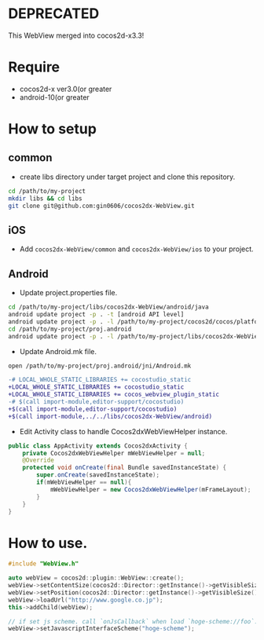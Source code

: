 # DEPRECATED
This WebView merged into cocos2d-x3.3!

# Require
* cocos2d-x ver3.0(or greater
* android-10(or greater

# How to setup

## common
* create libs directory under target project and clone this repository.

```sh
cd /path/to/my-project
mkdir libs && cd libs
git clone git@github.com:gin0606/cocos2dx-WebView.git
```

## iOS
* Add `cocos2dx-WebView/common` and `cocos2dx-WebView/ios` to your project.

## Android
* Update project.properties file.

```sh
cd /path/to/my-project/libs/cocos2dx-WebView/android/java
android update project -p . -t [android API level]
android update project -p . -l /path/to/my-project/cocos2d/cocos/platform/android/java
cd /path/to/my-project/proj.android
android update project -p . -l /path/to/my-project/libs/cocos2dx-WebView/android/java
```

* Update Android.mk file.

```sh
open /path/to/my-project/proj.android/jni/Android.mk
```

```diff
-# LOCAL_WHOLE_STATIC_LIBRARIES += cocostudio_static
+LOCAL_WHOLE_STATIC_LIBRARIES += cocostudio_static
+LOCAL_WHOLE_STATIC_LIBRARIES += cocos_webview_plugin_static
-# $(call import-module,editor-support/cocostudio)
+$(call import-module,editor-support/cocostudio)
+$(call import-module,../../libs/cocos2dx-WebView/android)
```

* Edit Activity class to handle Cocos2dxWebViewHelper instance.

```java
public class AppActivity extends Cocos2dxActivity {
    private Cocos2dxWebViewHelper mWebViewHelper = null;
    @Override
    protected void onCreate(final Bundle savedInstanceState) {
        super.onCreate(savedInstanceState);
        if(mWebViewHelper == null){
            mWebViewHelper = new Cocos2dxWebViewHelper(mFrameLayout);
        }
    }
}
```

# How to use.
```cpp
#include "WebView.h"

auto webView = cocos2d::plugin::WebView::create();
webView->setContentSize(cocos2d::Director::getInstance()->getVisibleSize());
webView->setPosition(cocos2d::Director::getInstance()->getVisibleSize() / 2);
webView->loadUrl("http://www.google.co.jp");
this->addChild(webView);

// if set js scheme. call `onJsCallback` when load `hoge-scheme://foo`.
webView->setJavascriptInterfaceScheme("hoge-scheme");
```

